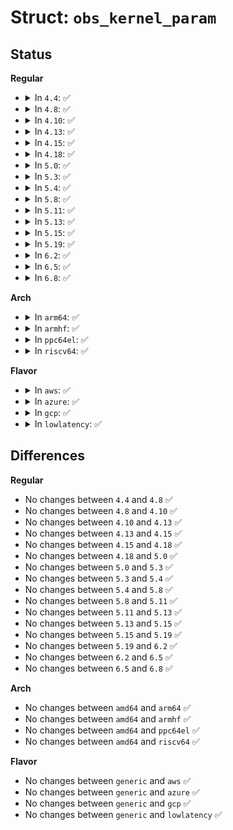 # Struct: <code>obs_kernel_param</code>

## Status
<b>Regular</b>
<ul>
<li>
<details>
<summary>In <code>4.4</code>: ✅</summary>

```c
struct obs_kernel_param {
    const char *str;
    int (*setup_func)(char *);
    int early;
};
```
</details>
</li>
<li>
<details>
<summary>In <code>4.8</code>: ✅</summary>

```c
struct obs_kernel_param {
    const char *str;
    int (*setup_func)(char *);
    int early;
};
```
</details>
</li>
<li>
<details>
<summary>In <code>4.10</code>: ✅</summary>

```c
struct obs_kernel_param {
    const char *str;
    int (*setup_func)(char *);
    int early;
};
```
</details>
</li>
<li>
<details>
<summary>In <code>4.13</code>: ✅</summary>

```c
struct obs_kernel_param {
    const char *str;
    int (*setup_func)(char *);
    int early;
};
```
</details>
</li>
<li>
<details>
<summary>In <code>4.15</code>: ✅</summary>

```c
struct obs_kernel_param {
    const char *str;
    int (*setup_func)(char *);
    int early;
};
```
</details>
</li>
<li>
<details>
<summary>In <code>4.18</code>: ✅</summary>

```c
struct obs_kernel_param {
    const char *str;
    int (*setup_func)(char *);
    int early;
};
```
</details>
</li>
<li>
<details>
<summary>In <code>5.0</code>: ✅</summary>

```c
struct obs_kernel_param {
    const char *str;
    int (*setup_func)(char *);
    int early;
};
```
</details>
</li>
<li>
<details>
<summary>In <code>5.3</code>: ✅</summary>

```c
struct obs_kernel_param {
    const char *str;
    int (*setup_func)(char *);
    int early;
};
```
</details>
</li>
<li>
<details>
<summary>In <code>5.4</code>: ✅</summary>

```c
struct obs_kernel_param {
    const char *str;
    int (*setup_func)(char *);
    int early;
};
```
</details>
</li>
<li>
<details>
<summary>In <code>5.8</code>: ✅</summary>

```c
struct obs_kernel_param {
    const char *str;
    int (*setup_func)(char *);
    int early;
};
```
</details>
</li>
<li>
<details>
<summary>In <code>5.11</code>: ✅</summary>

```c
struct obs_kernel_param {
    const char *str;
    int (*setup_func)(char *);
    int early;
};
```
</details>
</li>
<li>
<details>
<summary>In <code>5.13</code>: ✅</summary>

```c
struct obs_kernel_param {
    const char *str;
    int (*setup_func)(char *);
    int early;
};
```
</details>
</li>
<li>
<details>
<summary>In <code>5.15</code>: ✅</summary>

```c
struct obs_kernel_param {
    const char *str;
    int (*setup_func)(char *);
    int early;
};
```
</details>
</li>
<li>
<details>
<summary>In <code>5.19</code>: ✅</summary>

```c
struct obs_kernel_param {
    const char *str;
    int (*setup_func)(char *);
    int early;
};
```
</details>
</li>
<li>
<details>
<summary>In <code>6.2</code>: ✅</summary>

```c
struct obs_kernel_param {
    const char *str;
    int (*setup_func)(char *);
    int early;
};
```
</details>
</li>
<li>
<details>
<summary>In <code>6.5</code>: ✅</summary>

```c
struct obs_kernel_param {
    const char *str;
    int (*setup_func)(char *);
    int early;
};
```
</details>
</li>
<li>
<details>
<summary>In <code>6.8</code>: ✅</summary>

```c
struct obs_kernel_param {
    const char *str;
    int (*setup_func)(char *);
    int early;
};
```
</details>
</li>
</ul>
<b>Arch</b>
<ul>
<li>
<details>
<summary>In <code>arm64</code>: ✅</summary>

```c
struct obs_kernel_param {
    const char *str;
    int (*setup_func)(char *);
    int early;
};
```
</details>
</li>
<li>
<details>
<summary>In <code>armhf</code>: ✅</summary>

```c
struct obs_kernel_param {
    const char *str;
    int (*setup_func)(char *);
    int early;
};
```
</details>
</li>
<li>
<details>
<summary>In <code>ppc64el</code>: ✅</summary>

```c
struct obs_kernel_param {
    const char *str;
    int (*setup_func)(char *);
    int early;
};
```
</details>
</li>
<li>
<details>
<summary>In <code>riscv64</code>: ✅</summary>

```c
struct obs_kernel_param {
    const char *str;
    int (*setup_func)(char *);
    int early;
};
```
</details>
</li>
</ul>
<b>Flavor</b>
<ul>
<li>
<details>
<summary>In <code>aws</code>: ✅</summary>

```c
struct obs_kernel_param {
    const char *str;
    int (*setup_func)(char *);
    int early;
};
```
</details>
</li>
<li>
<details>
<summary>In <code>azure</code>: ✅</summary>

```c
struct obs_kernel_param {
    const char *str;
    int (*setup_func)(char *);
    int early;
};
```
</details>
</li>
<li>
<details>
<summary>In <code>gcp</code>: ✅</summary>

```c
struct obs_kernel_param {
    const char *str;
    int (*setup_func)(char *);
    int early;
};
```
</details>
</li>
<li>
<details>
<summary>In <code>lowlatency</code>: ✅</summary>

```c
struct obs_kernel_param {
    const char *str;
    int (*setup_func)(char *);
    int early;
};
```
</details>
</li>
</ul>

## Differences
<b>Regular</b>
<ul>
<li>
No changes between <code>4.4</code> and <code>4.8</code> ✅
</li>
<li>
No changes between <code>4.8</code> and <code>4.10</code> ✅
</li>
<li>
No changes between <code>4.10</code> and <code>4.13</code> ✅
</li>
<li>
No changes between <code>4.13</code> and <code>4.15</code> ✅
</li>
<li>
No changes between <code>4.15</code> and <code>4.18</code> ✅
</li>
<li>
No changes between <code>4.18</code> and <code>5.0</code> ✅
</li>
<li>
No changes between <code>5.0</code> and <code>5.3</code> ✅
</li>
<li>
No changes between <code>5.3</code> and <code>5.4</code> ✅
</li>
<li>
No changes between <code>5.4</code> and <code>5.8</code> ✅
</li>
<li>
No changes between <code>5.8</code> and <code>5.11</code> ✅
</li>
<li>
No changes between <code>5.11</code> and <code>5.13</code> ✅
</li>
<li>
No changes between <code>5.13</code> and <code>5.15</code> ✅
</li>
<li>
No changes between <code>5.15</code> and <code>5.19</code> ✅
</li>
<li>
No changes between <code>5.19</code> and <code>6.2</code> ✅
</li>
<li>
No changes between <code>6.2</code> and <code>6.5</code> ✅
</li>
<li>
No changes between <code>6.5</code> and <code>6.8</code> ✅
</li>
</ul>
<b>Arch</b>
<ul>
<li>
No changes between <code>amd64</code> and <code>arm64</code> ✅
</li>
<li>
No changes between <code>amd64</code> and <code>armhf</code> ✅
</li>
<li>
No changes between <code>amd64</code> and <code>ppc64el</code> ✅
</li>
<li>
No changes between <code>amd64</code> and <code>riscv64</code> ✅
</li>
</ul>
<b>Flavor</b>
<ul>
<li>
No changes between <code>generic</code> and <code>aws</code> ✅
</li>
<li>
No changes between <code>generic</code> and <code>azure</code> ✅
</li>
<li>
No changes between <code>generic</code> and <code>gcp</code> ✅
</li>
<li>
No changes between <code>generic</code> and <code>lowlatency</code> ✅
</li>
</ul>
